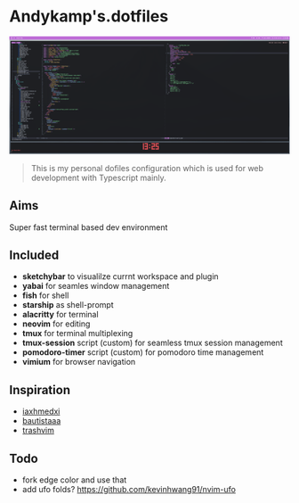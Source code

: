 # Andykamp's.dotfiles

![Preview](./preview.png)

> This is my personal dofiles configuration which is used for web development with Typescript mainly.

## Aims
Super fast terminal based dev environment 

## Included
- **sketchybar** to visualilze currnt workspace and plugin
- **yabai** for seamles window management
- **fish** for shell
- **starship** as shell-prompt
- **alacritty** for terminal
- **neovim** for editing
- **tmux** for terminal multiplexing
- **tmux-session** script (custom) for seamless tmux session management
- **pomodoro-timer** script (custom) for pomodoro time management
- **vimium** for browser navigation

## Inspiration
- [iaxhmedxi](https://github.com/ixahmedxi/nvim)
- [bautistaaa](https://github.com/bautistaaa/dootfiles/tree/master/nvim/lua/trash/plugins/configs)
- [trashvim](https://github.com/ixahmedxi/trashvim)

## Todo
- fork edge color and use that 
- add ufo folds? https://github.com/kevinhwang91/nvim-ufo
